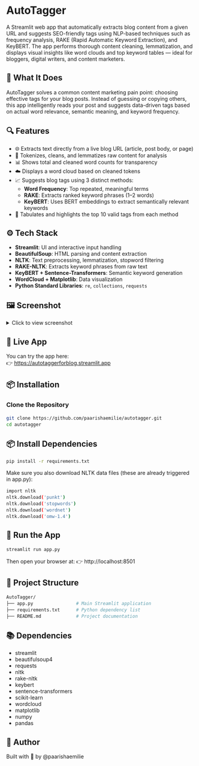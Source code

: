 # AutoTagger

A Streamlit web app that automatically extracts blog content from a given URL and suggests SEO-friendly tags using NLP-based techniques such as frequency analysis, RAKE (Rapid Automatic Keyword Extraction), and KeyBERT. The app performs thorough content cleaning, lemmatization, and displays visual insights like word clouds and top keyword tables — ideal for bloggers, digital writers, and content marketers.

## 🧠 What It Does

AutoTagger solves a common content marketing pain point: choosing effective tags for your blog posts. Instead of guessing or copying others, this app intelligently reads your post and suggests data-driven tags based on actual word relevance, semantic meaning, and keyword frequency.

## 🔍 Features

- 🌐 Extracts text directly from a live blog URL (article, post body, or page)
- 🧹 Tokenizes, cleans, and lemmatizes raw content for analysis
- 📊 Shows total and cleaned word counts for transparency
- ☁️ Displays a word cloud based on cleaned tokens
- 📈 Suggests blog tags using 3 distinct methods:
  - **Word Frequency**: Top repeated, meaningful terms
  - **RAKE**: Extracts ranked keyword phrases (1–2 words)
  - **KeyBERT**: Uses BERT embeddings to extract semantically relevant keywords
- 🧾 Tabulates and highlights the top 10 valid tags from each method

## ⚙️ Tech Stack

- **Streamlit**: UI and interactive input handling
- **BeautifulSoup**: HTML parsing and content extraction
- **NLTK**: Text preprocessing, lemmatization, stopword filtering
- **RAKE-NLTK**: Extracts keyword phrases from raw text
- **KeyBERT + Sentence-Transformers**: Semantic keyword generation
- **WordCloud + Matplotlib**: Data visualization
- **Python Standard Libraries**: `re`, `collections`, `requests`

## 🖼️ Screenshot

<details>
  <summary>Click to view screenshot</summary>

  <br>

  ![AutoTagger Screenshot](https://github.com/paarishaemilie/autotagger/blob/main/app.png)

</details>

## 🚀 Live App

You can try the app here:  
👉 https://autotaggerforblog.streamlit.app

## 📦 Installation

### Clone the Repository

```bash
git clone https://github.com/paarishaemilie/autotagger.git
cd autotagger
```

## 📦 Install Dependencies

```bash
pip install -r requirements.txt
```

Make sure you also download NLTK data files (these are already triggered in app.py):
```bash
import nltk
nltk.download('punkt')
nltk.download('stopwords')
nltk.download('wordnet')
nltk.download('omw-1.4')
```

## 🚀 Run the App
```bash
streamlit run app.py
```
Then open your browser at:
👉 http://localhost:8501

## 📁 Project Structure
```bash
AutoTagger/
├── app.py                # Main Streamlit application
├── requirements.txt      # Python dependency list
├── README.md             # Project documentation
```

## 📚 Dependencies
- streamlit
- beautifulsoup4
- requests
- nltk
- rake-nltk
- keybert
- sentence-transformers
- scikit-learn
- wordcloud
- matplotlib
- numpy
- pandas

## 👤 Author
Built with 🧡 by @paarishaemilie
